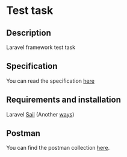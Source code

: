 # Test task

## Description

Laravel framework test task

## Specification

You can read the specification [here](/specification.en.md)

## Requirements and installation

Laravel [Sail](https://laravel.com/docs/9.x/sail) (Another [ways](https://laravel.com/docs/9.x/installation))

## Postman

You can find the postman collection [here](/postman_collection.json).
